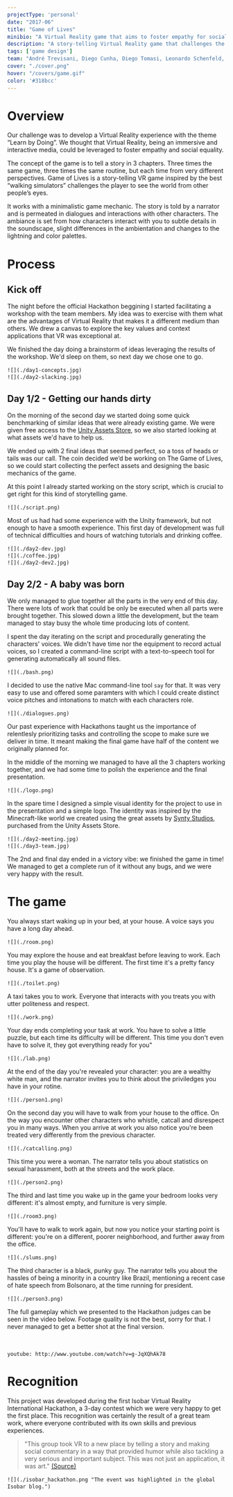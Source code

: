 ```yaml
---
projectType: 'personal'
date: "2017-06"
title: "Game of Lives"
minibio: "A Virtual Reality game that aims to foster empathy for social issues."
description: "A story-telling Virtual Reality game that challenges the player to see the world from other people’s eyes. Winner of the first Isobar International Hackathon."
tags: ['game design']
team: "André Trevisani, Diego Cunha, Diego Tomasi, Leonardo Schenfeld, Victória Aiello"
cover: "./cover.png"
hover: "/covers/game.gif"
color: '#318bcc'
---
```



# Overview

Our challenge was to develop a Virtual Reality experience with the theme “Learn by Doing”. We thought that Virtual Reality, being an immersive and interactive media, could be leveraged to foster empathy and social equality.

The concept of the game is to tell a story in 3 chapters. Three times the same game, three times the same routine, but each time from very different perspectives. Game of Lives is a story-telling VR game inspired by the best “walking simulators” challenges the player to see the world from other people’s eyes.

It works with a minimalistic game mechanic. The story is told by a narrator and is permeated in dialogues and interactions with other characters. The ambiance is set from how characters interact with you to subtle details in the soundscape, slight differences in the ambientation and changes to the lightning and color palettes.
 

# Process 

## Kick off

The night before the official Hackathon beggining I started facilitating a workshop with the team members. My idea was to exercise with them what are the advantages of Virtual Reality that makes it a different medium than others. We drew a canvas to explore the key values and context applications that VR was exceptional at.

We finished the day doing a brainstorm of ideas leveraging the results of the workshop. We'd sleep on them, so next day we chose one to go.

```grid|2
![](./day1-concepts.jpg)
![](./day2-slacking.jpg)
```
<!-- 
```grid|1
![](./day1-meeting.jpg)
``` -->


## Day 1/2 - Getting our hands dirty

On the morning of the second day we started doing some quick benchmarking of similar ideas that were already existing game. We were given free access to the [Unity Assets Store](https://assetstore.unity.com/), so we also started looking at what assets we'd have to help us.

We ended up with 2 final ideas that seemed perfect, so a toss of heads or tails was our call. The coin decided we’d be working on The Game of Lives, so we could start collecting the perfect assets and designing the basic mechanics of the game.

At this point I already started working on the story script, which is crucial to get right for this kind of storytelling game.

```grid|1
![](./script.png)
``` 

Most of us had had some experience with the Unity framework, but not enough to have a smooth experience. This first day of development was full of technical difficulties and hours of watching tutorials and drinking coffee.

```grid|3
![](./day2-dev.jpg)
![](./coffee.jpg)
![](./day2-dev2.jpg)
```

<!-- ```grid|2
![](./day2-team.jpg)
![](./desktop.jpg) 
``` -->


## Day 2/2 - A baby was born

We only managed to glue together all the parts in the very end of this day. There were lots of work that could be only be executed when all parts were brought together. This slowed down a little the development, but the team managed to stay busy the whole time producing lots of content.

I spent the day iterating on the script and procedurally generating the characters' voices. We didn't have time nor the equipment to record actual voices, so I created a command-line script with a text-to-speech tool for generating automatically all sound files.

```grid|1 
![](./bash.png)
```

I decided to use the native Mac command-line tool `say` for that. It was very easy to use and offered some paramters with which I could create distinct voice pitches and intonations to match with each characters role.

```grid|1
![](./dialogues.png)
```

Our past experience with Hackathons taught us the importance of relentlesly prioritizing tasks and controlling the scope to make sure we deliver in time. It meant making the final game have half of the content we originally planned for.

In the middle of the morning we managed to have all the 3 chapters working together, and we had some time to polish the experience and the final presentation.

```grid|1
![](./logo.png)
```

In the spare time I designed a simple visual identity for the project to use in the presentation and a simple logo. The identity was inspired by the Minecraft-like world we created using the great assets by [Synty Studios](https://assetstore.unity.com/publishers/5217), purchased from the Unity Assets Store.

```grid|2
![](./day2-meeting.jpg)
![](./day3-team.jpg)
```

The 2nd and final day ended in a victory vibe: we finished the game in time! We managed to get a complete run of it without any bugs, and we were very happy with the result.




# The game

You always start waking up in your bed, at your house. A voice says you have a long day ahead.

```grid|1
![](./room.png)
```

You may explore the house and eat breakfast before leaving to work. Each time you play the house will be different. The first time it's a pretty fancy house. It's a game of observation.

```grid|1
![](./toilet.png) 
```

A taxi takes you to work. Everyone that interacts with you treats you with utter politeness and respect.

```grid|1
![](./work.png) 
```

Your day ends completing your task at work. You have to solve a little puzzle, but each time its difficulty will be different. This time you don't even have to solve it, they got everything ready for you"

```grid|1
![](./lab.png) 
```

At the end of the day you're revealed your character: you are a wealthy white man, and the narrator invites you to think about the priviledges you have in your rotine.

```grid|1
![](./person1.png) 
```

On the second day you will have to walk from your house to the office. On the way you encounter other characters who whistle, catcall and disrespect you in many ways. When you arrive at work you also notice you're been treated very differently from the previous character.

```grid|1
![](./catcalling.png) 
```

This time you were a woman. The narrator tells you about statistics on sexual harassment, both at the streets and the work place.

```grid|1
![](./person2.png) 
```

The third and last time you wake up in the game your bedroom looks very different: it's almost empty, and furniture is very simple.

```grid|1
![](./room3.png) 
```

You'll have to walk to work again, but now you notice your starting point is different: you're on a different, poorer neighborhood, and further away from the office.

```grid|1 
![](./slums.png) 
``` 


The third character is a black, punky guy. The narrator tells you about the hassles of being a minority in a country like Brazil, mentioning a recent case of hate speech from Bolsonaro, at the time running for president.

```grid|1
![](./person3.png) 
```


The full gameplay which we presented to the Hackathon judges can be seen in the video below. Footage quality is not the best, sorry for that. I never managed to get a better shot at the final version.

<br>

`youtube: http://www.youtube.com/watch?v=g-JqXQhAk78` 
 

# Recognition

This project was developed during the first Isobar Virtual Reality International Hackathon, a 3-day contest which we were very happy to get the first place. This recognition was certainly the result of a great team work, where everyone contributed with its own skills and previous experiences.

> "This group took VR to a new place by telling a story and making social commentary in a way that provided humor while also tackling a very serious and important subject. This was not just an application, it was art." [(Source)](https://squeeze.isobar.com/2017/06/19/hackathon-virtual-reality/)
 

```grid|1
![](./isobar_hackathon.png "The event was highlighted in the global Isobar blog.") 
```